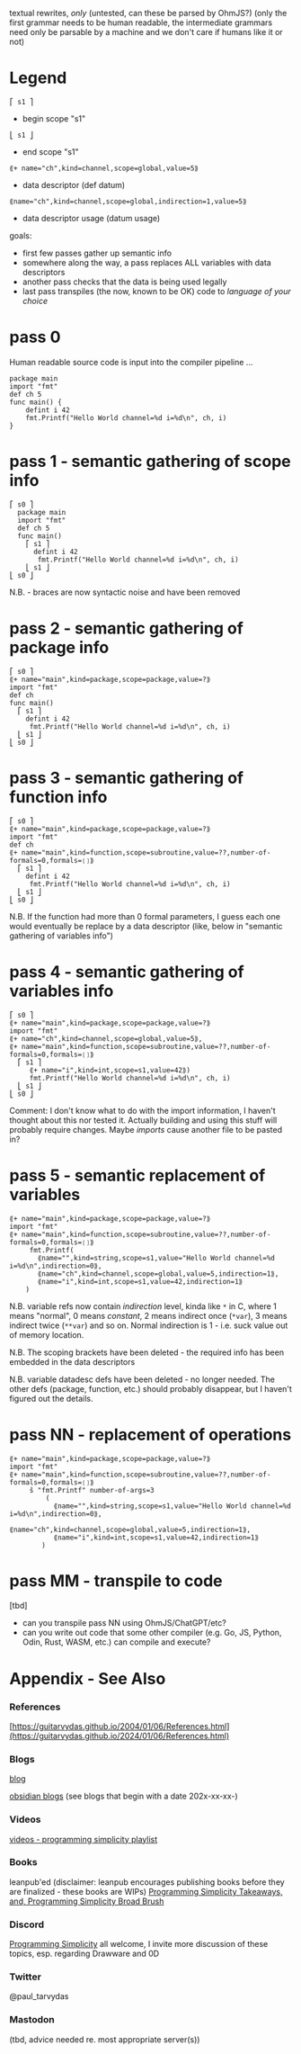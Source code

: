 textual rewrites, *only* 
(untested, can these be parsed by OhmJS?)
(only the first grammar needs to be human readable, the intermediate grammars need only be parsable by a machine and we don't care if humans like it or not)

# Legend

   `⎡ s1 ⎤` 
   - begin scope "s1"

   `⎣ s1 ⎦` 
   - end scope "s1"

   `⟪+ name="ch",kind=channel,scope=global,value=5⟫` 
   - data descriptor (def datum)
   
   `⟪name="ch",kind=channel,scope=global,indirection=1,value=5⟫` 
   - data descriptor usage (datum usage)

goals:
- first few passes gather up semantic info
- somewhere along the way, a pass replaces ALL variables with data descriptors
- another pass checks that the data is being used legally
- last pass transpiles (the now, known to be OK) code to *language of your choice*

# pass 0

Human readable source code is input into the compiler pipeline ...

```
package main
import "fmt"
def ch 5
func main() {
    defint i 42
    fmt.Printf("Hello World channel=%d i=%d\n", ch, i)
}
```

# pass 1 - semantic gathering of scope info
```
⎡ s0 ⎤
  package main
  import "fmt"
  def ch 5
  func main()
    ⎡ s1 ⎤
      defint i 42
       fmt.Printf("Hello World channel=%d i=%d\n", ch, i)
    ⎣ s1 ⎦
⎣ s0 ⎦
```

N.B. - braces are now syntactic noise and have been removed

# pass 2 - semantic gathering of package info
```
⎡ s0 ⎤
⟪+ name="main",kind=package,scope=package,value=?⟫
import "fmt"
def ch
func main()
  ⎡ s1 ⎤
    defint i 42
     fmt.Printf("Hello World channel=%d i=%d\n", ch, i)
  ⎣ s1 ⎦
⎣ s0 ⎦
```

# pass 3 - semantic gathering of function info
```
⎡ s0 ⎤
⟪+ name="main",kind=package,scope=package,value=?⟫
import "fmt"
def ch
⟪+ name="main",kind=function,scope=subroutine,value=??,number-of-formals=0,formals=❲❳⟫
  ⎡ s1 ⎤
    defint i 42
     fmt.Printf("Hello World channel=%d i=%d\n", ch, i)
  ⎣ s1 ⎦
⎣ s0 ⎦
```

N.B. If the function had more than 0 formal parameters, I guess each one would eventually be replace by a data descriptor (like, below in "semantic gathering of variables info")
# pass 4 - semantic gathering of variables info
```
⎡ s0 ⎤
⟪+ name="main",kind=package,scope=package,value=?⟫
import "fmt"
⟪+ name="ch",kind=channel,scope=global,value=5⟫,
⟪+ name="main",kind=function,scope=subroutine,value=??,number-of-formals=0,formals=❲❳⟫
  ⎡ s1 ⎤
     ⟪+ name="i",kind=int,scope=s1,value=42⟫)
     fmt.Printf("Hello World channel=%d i=%d\n", ch, i)
  ⎣ s1 ⎦
⎣ s0 ⎦
```

Comment: I don't know what to do with the import information, I haven't thought about this nor tested it. Actually building and using this stuff will probably require changes. Maybe *imports* cause another file to be pasted in?
# pass 5 - semantic replacement of variables
```
⟪+ name="main",kind=package,scope=package,value=?⟫
import "fmt"
⟪+ name="main",kind=function,scope=subroutine,value=??,number-of-formals=0,formals=❲❳⟫
     fmt.Printf(
       ⟪name="",kind=string,scope=s1,value="Hello World channel=%d i=%d\n",indirection=0⟫,
       ⟪name="ch",kind=channel,scope=global,value=5,indirection=1⟫,
       ⟪name="i",kind=int,scope=s1,value=42,indirection=1⟫
    )
```

N.B. variable refs now contain *indirection* level, kinda like `*` in C, where 1 means "normal", 0 means *constant*, 2 means indirect once (`*var`), 3 means indirect twice (`**var`) and so on. Normal indirection is 1 - i.e. suck value out of memory location.

N.B. The scoping brackets have been deleted - the required info has been embedded in the data descriptors

N.B. variable datadesc defs have been deleted - no longer needed. The other defs (package, function, etc.) should probably disappear, but I haven't figured out the details.

# pass NN - replacement of operations
```
⟪+ name="main",kind=package,scope=package,value=?⟫
import "fmt"
⟪+ name="main",kind=function,scope=subroutine,value=??,number-of-formals=0,formals=❲❳⟫
     š "fmt.Printf" number-of-args=3
	     (
	       ⟪name="",kind=string,scope=s1,value="Hello World channel=%d i=%d\n",indirection=0⟫,
	       ⟪name="ch",kind=channel,scope=global,value=5,indirection=1⟫,
	       ⟪name="i",kind=int,scope=s1,value=42,indirection=1⟫
	    )
```

# pass MM - transpile to code
[tbd]
- can you transpile pass NN using OhmJS/ChatGPT/etc?
- can you write out code that some other compiler (e.g. Go, JS, Python, Odin, Rust, WASM, etc.) can compile and execute?


# Appendix - See Also

### References

[https://guitarvydas.github.io/2004/01/06/References.html](https://guitarvydas.github.io/2024/01/06/References.html)

### Blogs
[blog](https://guitarvydas.github.io/)

[obsidian blogs](https://publish.obsidian.md/programmingsimplicity) (see blogs that begin with a date 202x-xx-xx-)
### Videos
[videos - programming simplicity playlist](https://www.youtube.com/@programmingsimplicity2980)
### Books
leanpub'ed (disclaimer: leanpub encourages publishing books before they are finalized - these books are WIPs)
[Programming Simplicity Takeaways, and, Programming Simplicity Broad Brush](https://leanpub.com/u/paul-tarvydas)
### Discord
[Programming Simplicity](https://discord.gg/Jjx62ypR) all welcome, I invite more discussion of these topics, esp. regarding Drawware and 0D
### Twitter
@paul_tarvydas
### Mastodon
(tbd, advice needed re. most appropriate server(s))

<script src="https://utteranc.es/client.js" 
        repo="guitarvydas/guitarvydas.github.io" 
        issue-term="pathname" 
        theme="github-light" 
        crossorigin="anonymous" 
        async> 
</script> 
